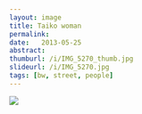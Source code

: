 ```yaml
---
layout: image
title: Taiko woman
permalink: 
date:   2013-05-25
abstract: 
thumburl: /i/IMG_5270_thumb.jpg
slideurl: /i/IMG_5270.jpg
tags: [bw, street, people]
---
```

![]({{site.url}}/i/IMG_5270.jpg)


